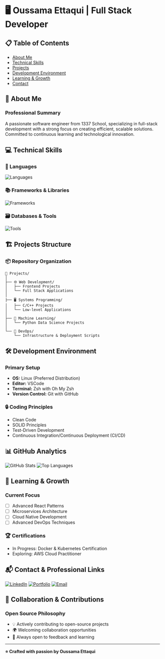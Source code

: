 # 🖥️ Oussama Ettaqui | Full Stack Developer

## 📋 Table of Contents
- [About Me](#-about-me)
- [Technical Skills](#-technical-skills)
- [Projects](#-projects)
- [Development Environment](#-development-environment)
- [Learning & Growth](#-learning--growth)
- [Contact](#-contact)

## 🚀 About Me

### Professional Summary
A passionate software engineer from 1337 School, specializing in full-stack development with a strong focus on creating efficient, scalable solutions. Committed to continuous learning and technological innovation.

## 💻 Technical Skills

### 🔧 Languages
![Languages](https://skillicons.dev/icons?i=c,cpp,python,php,js,html,css&theme=dark)

### 📚 Frameworks & Libraries
![Frameworks](https://skillicons.dev/icons?i=react,nextjs,django,laravel,express,bootstrap,tailwind&theme=dark)

### 🗃️ Databases & Tools
![Tools](https://skillicons.dev/icons?i=mongodb,mysql,git,docker,linux&theme=dark)

## 🏗️ Projects Structure

### 📦 Repository Organization
```
📂 Projects/
│
├── 🌐 Web Development/
│   ├── Frontend Projects
│   └── Full Stack Applications
│
├── 🖥️ Systems Programming/
│   ├── C/C++ Projects
│   └── Low-level Applications
│
├── 🤖 Machine Learning/
│   └── Python Data Science Projects
│
└── 🚀 DevOps/
    └── Infrastructure & Deployment Scripts
```

## 🛠️ Development Environment

### Primary Setup
- **OS:** Linux (Preferred Distribution)
- **Editor:** VSCode
- **Terminal:** Zsh with Oh My Zsh
- **Version Control:** Git with GitHub

### 🔒 Coding Principles
- Clean Code
- SOLID Principles
- Test-Driven Development
- Continuous Integration/Continuous Deployment (CI/CD)

## 📊 GitHub Analytics

![GitHub Stats](https://github-readme-stats.vercel.app/api?username=oussamaettaqui&show_icons=true&theme=dark)
![Top Languages](https://github-readme-stats.vercel.app/api/top-langs/?username=oussamaettaqui&layout=compact&theme=dark)

## 🌱 Learning & Growth

### Current Focus
- [ ] Advanced React Patterns
- [ ] Microservices Architecture
- [ ] Cloud Native Development
- [ ] Advanced DevOps Techniques

### 🏆 Certifications
- In Progress: Docker & Kubernetes Certification
- Exploring: AWS Cloud Practitioner

## 📬 Contact & Professional Links

[![LinkedIn](https://img.shields.io/badge/LinkedIn-blue?style=for-the-badge&logo=linkedin)](https://www.linkedin.com/in/oussamaettaqui)
[![Portfolio](https://img.shields.io/badge/Portfolio-black?style=for-the-badge&logo=react)](https://yourportfolio.com)
[![Email](https://img.shields.io/badge/Email-red?style=for-the-badge&logo=gmail)](mailto:your.email@example.com)

## 🤝 Collaboration & Contributions

### Open Source Philosophy
- 💡 Actively contributing to open-source projects
- 🌍 Welcoming collaboration opportunities
- 📝 Always open to feedback and learning

---

**⭐ Crafted with passion by Oussama Ettaqui**
